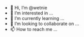 - 👋 Hi, I’m @wetnie
- 👀 I’m interested in ...
- 🌱 I’m currently learning ...
- 💞️ I’m looking to collaborate on ...
- 📫 How to reach me ...

<!---
wetnie/wetnie is a ✨ special ✨ repository because its `README.md` (this file) appears on your GitHub profile.
You can click the Preview link to take a look at your changes.
--->
